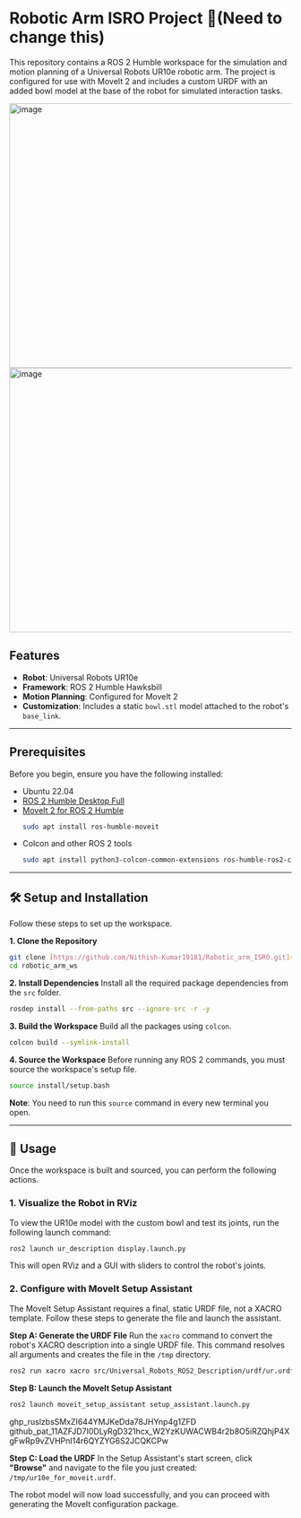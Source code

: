 # Robotic Arm ISRO Project 🦾(Need to change this)

This repository contains a ROS 2 Humble workspace for the simulation and motion planning of a Universal Robots UR10e robotic arm. The project is configured for use with MoveIt 2 and includes a custom URDF with an added bowl model at the base of the robot for simulated interaction tasks.

<img width="631" height="472" alt="image" src="https://github.com/user-attachments/assets/b96c0ed4-ca2d-4d50-bd8c-5071c016aab5" />

<img width="631" height="472" alt="image" src="https://github.com/user-attachments/assets/70c2f612-89c2-442b-af8a-3282bb46f6a6" />




## Features
* **Robot**: Universal Robots UR10e
* **Framework**: ROS 2 Humble Hawksbill
* **Motion Planning**: Configured for MoveIt 2
* **Customization**: Includes a static `bowl.stl` model attached to the robot's `base_link`.

---
## Prerequisites
Before you begin, ensure you have the following installed:
* Ubuntu 22.04
* [ROS 2 Humble Desktop Full](https://docs.ros.org/en/humble/Installation/Ubuntu-Install-Debians.html)
* [MoveIt 2 for ROS 2 Humble](https://moveit.ros.org/install-moveit2/binary/)
    ```bash
    sudo apt install ros-humble-moveit
    ```
* Colcon and other ROS 2 tools
    ```bash
    sudo apt install python3-colcon-common-extensions ros-humble-ros2-control ros-humble-ros2-controllers
    ```

---
## 🛠️ Setup and Installation

Follow these steps to set up the workspace.

**1. Clone the Repository**
```bash
git clone [https://github.com/Nithish-Kumar19181/Robotic_arm_ISRO.git](https://github.com/Nithish-Kumar19181/Robotic_arm_ISRO.git) robotic_arm_ws
cd robotic_arm_ws
```

**2. Install Dependencies**
Install all the required package dependencies from the `src` folder.
```bash
rosdep install --from-paths src --ignore-src -r -y
```

**3. Build the Workspace**
Build all the packages using `colcon`.
```bash
colcon build --symlink-install
```

**4. Source the Workspace**
Before running any ROS 2 commands, you must source the workspace's setup file.
```bash
source install/setup.bash
```
**Note**: You need to run this `source` command in every new terminal you open.

---
## 🚀 Usage

Once the workspace is built and sourced, you can perform the following actions.

### **1. Visualize the Robot in RViz**
To view the UR10e model with the custom bowl and test its joints, run the following launch command:
```bash
ros2 launch ur_description display.launch.py
```
This will open RViz and a GUI with sliders to control the robot's joints.

### **2. Configure with MoveIt Setup Assistant**
The MoveIt Setup Assistant requires a final, static URDF file, not a XACRO template. Follow these steps to generate the file and launch the assistant.

**Step A: Generate the URDF File**
Run the `xacro` command to convert the robot's XACRO description into a single URDF file. This command resolves all arguments and creates the file in the `/tmp` directory.
```bash
ros2 run xacro xacro src/Universal_Robots_ROS2_Description/urdf/ur.urdf.xacro ur_type:=ur10e > /tmp/ur10e_for_moveit.urdf
```

**Step B: Launch the MoveIt Setup Assistant**
```bash
ros2 launch moveit_setup_assistant setup_assistant.launch.py
```

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
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

**Step C: Load the URDF**
In the Setup Assistant's start screen, click **"Browse"** and navigate to the file you just created: `/tmp/ur10e_for_moveit.urdf`.

The robot model will now load successfully, and you can proceed with generating the MoveIt configuration package.
